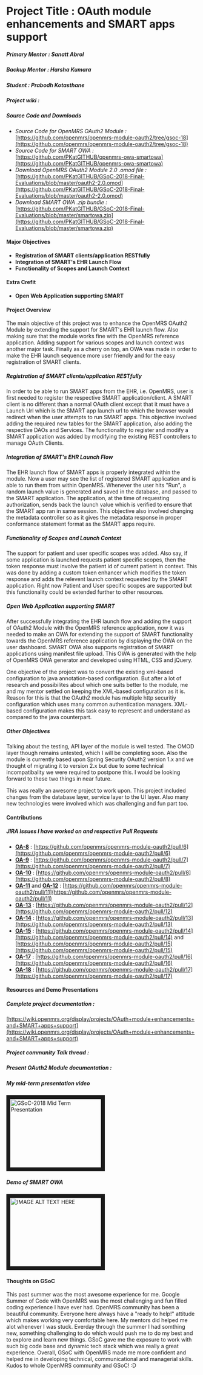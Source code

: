 # Project Title : OAuth module enhancements and SMART apps support

##### **Primary Mentor  :** Sanatt Abrol
##### **Backup Mentor   :** Harsha Kumara
##### **Student         :** Prabodh Kotasthane
##### **Project wiki    :** []()

##### Source Code and Downloads 
+ *Source Code for OpenMRS OAuth2 Module :* [https://github.com/openmrs/openmrs-module-oauth2/tree/gsoc-18](https://github.com/openmrs/openmrs-module-oauth2/tree/gsoc-18)
+ *Source Code for SMART OWA :* [https://github.com/PKatGITHUB/openmrs-owa-smartowa](https://github.com/PKatGITHUB/openmrs-owa-smartowa)
+ *Download OpenMRS OAuth2 Module 2.0 .omod file :* [https://github.com/PKatGITHUB/GSoC-2018-Final-Evaluations/blob/master/oauth2-2.0.omod](https://github.com/PKatGITHUB/GSoC-2018-Final-Evaluations/blob/master/oauth2-2.0.omod)
+ *Download SMART OWA .zip bundle :* [https://github.com/PKatGITHUB/GSoC-2018-Final-Evaluations/blob/master/smartowa.zip](https://github.com/PKatGITHUB/GSoC-2018-Final-Evaluations/blob/master/smartowa.zip)

#### Major Objectives 
* **Registration of SMART clients/application RESTfully**
* **Integration of SMART's EHR Launch Flow**
* **Functionality of Scopes and Launch Context**

#### Extra Crefit 
* **Open Web Application supporting SMART**

#### Project Overview 
The main objective of this project was to enhance the OpenMRS OAuth2 Module by extending the support for SMART's EHR launch flow. Also making sure that the module works fine with the OpenMRS reference  application. Adding support for various scopes and launch context was another major task. Finally as a cherry on top, an OWA was made in order to make the EHR launch sequence more user friendly and for the easy registration of SMART clients. 

##### Registration of SMART clients/application RESTfully
In order to be able to run SMART apps from the EHR, i.e. OpenMRS, user is first needed to register the respective SMART application/client. A SMART client is no different than a normal OAuth client except that it must have a Launch Url which is the SMART app launch url to which the browser would redirect when the user attempts to run SMART apps. This objective involved adding the required new tables for the SMART application, also adding the respective DAOs and Services. The functionality to register and modify a SMART application  was added by modifying the existing REST controllers to manage OAuth Clients.

##### Integration of SMART's EHR Launch Flow
The EHR launch flow of SMART apps is properly integrated within the module. Now a user may see the list of registered SMART application and is able to run them from within OpenMRS. Whenever the user hits "Run", a random launch value is generated and saved in the database, and passed to the SMART application. The application, at the time of requesting authorization, sends back the launch value which is verified to ensure that the SMART app ran in same session. This objective also involved changing the metadata controller so as it gives the metadata response in proper conformance statement format as the SMART apps require.

##### Functionality of Scopes and Launch Context
The support for patient and user specific scopes was added. Also say, if some application is launched requests patient specific scopes, then the token response must involve the patient id of current patient in context. This was done by adding a custom token enhancer which modifies the token response and adds the relevent launch context requested by the SMART application. Right now Patient and User specific scopes are supported but this functionality could be extended further to other resources.

##### Open Web Application supporting SMART
After successfully integrating the EHR launch flow and adding the support of OAuth2 Module with the OpenMRS reference application, now it was needed to make an OWA for extending the support of SMART functionality towards the OpenMRS reference application by displaying the OWA on the user dashboard. SMART OWA also supports registration of SMART applications using manifest file upload. This OWA is generated with the help of OpenMRS OWA generator and developed using HTML, CSS and jQuery.

One objective of the project was to convert the existing xml-based configuration to java annotation-based configuration. But after a lot of research and possibilites about which one suits better to the module, me and my mentor settled on keeping the XML-based configuration as it is. Reason for this is that the OAuth2 module has multiple http securitiy configuration which uses many common authentication managers. XML-based configuration makes this task easy to represent and understand as compared to the java counterpart. 

##### Other Objectives
Talking  about the testing, API layer of the module is well tested. The OMOD layer though remains untested, which I will be completing soon. Also the module is currently based upon Spring Security OAuth2 version 1.x and we thought of migrating it to version 2.x but due to some technical incompatibality we were required to postpone this. I would be looking forward to these two things in near future. 

This was really an awesome project to work upon. This project included changes from the database layer, service layer to the UI layer. Also many new technologies were involved which was challenging and fun part too.

#### Contributions 
##### JIRA Issues I have worked on and respective Pull Requests 
+ **[OA-8](https://issues.openmrs.org/browse/OA-8)** : [https://github.com/openmrs/openmrs-module-oauth2/pull/6](https://github.com/openmrs/openmrs-module-oauth2/pull/6)
+ **[OA-9](https://issues.openmrs.org/browse/OA-9)** : [https://github.com/openmrs/openmrs-module-oauth2/pull/7](https://github.com/openmrs/openmrs-module-oauth2/pull/7)
+ **[OA-10](https://issues.openmrs.org/browse/OA-10)** : [https://github.com/openmrs/openmrs-module-oauth2/pull/8](https://github.com/openmrs/openmrs-module-oauth2/pull/8)
+ **[OA-11](https://issues.openmrs.org/browse/OA-11)** and **[OA-12](https://issues.openmrs.org/browse/OA-12)** : [https://github.com/openmrs/openmrs-module-oauth2/pull/11](https://github.com/openmrs/openmrs-module-oauth2/pull/11)
+ **[OA-13](https://issues.openmrs.org/browse/OA-13)** : [https://github.com/openmrs/openmrs-module-oauth2/pull/12](https://github.com/openmrs/openmrs-module-oauth2/pull/12)
+ **[OA-14](https://issues.openmrs.org/browse/OA-14)** : [https://github.com/openmrs/openmrs-module-oauth2/pull/13](https://github.com/openmrs/openmrs-module-oauth2/pull/13)
+ **[OA-15](https://issues.openmrs.org/browse/OA-15)** : [https://github.com/openmrs/openmrs-module-oauth2/pull/14](https://github.com/openmrs/openmrs-module-oauth2/pull/14) and [https://github.com/openmrs/openmrs-module-oauth2/pull/15](https://github.com/openmrs/openmrs-module-oauth2/pull/15)
+ **[OA-17](https://issues.openmrs.org/browse/OA-17)** : [https://github.com/openmrs/openmrs-module-oauth2/pull/16](https://github.com/openmrs/openmrs-module-oauth2/pull/16)
+ **[OA-18](https://issues.openmrs.org/browse/OA-18)** : [https://github.com/openmrs/openmrs-module-oauth2/pull/17](https://github.com/openmrs/openmrs-module-oauth2/pull/17)

#### Resources and Demo Presentations

##### Complete project documentation :
[https://wiki.openmrs.org/display/projects/OAuth+module+enhancements+and+SMART+apps+support](https://wiki.openmrs.org/display/projects/OAuth+module+enhancements+and+SMART+apps+support)
##### Project community Talk thread :
##### Present OAuth2 Module documentation :

##### My mid-term presentation video 
<a href="https://www.youtube.com/watch?v=DqZ5ufwvCZs" target="_blank"><img src="http://img.youtube.com/vi/DqZ5ufwvCZs/0.jpg" 
alt="GSoC-2018 Mid Term Presentation" width="240" height="180" border="10" /></a>

##### Demo of SMART OWA 
<a href="http://www.youtube.com/watch?feature=player_embedded&v=YOUTUBE_VIDEO_ID_HERE
" target="_blank"><img src="http://img.youtube.com/vi/YOUTUBE_VIDEO_ID_HERE/0.jpg" 
alt="IMAGE ALT TEXT HERE" width="240" height="180" border="10" /></a>
#### Thoughts on GSoC
This past summer was the most awesome experience for me. Google Summer of Code with OpenMRS was the most challenging and fun filled coding experience I have ever had. OpenMRS community has been a beautiful community. Everyone here always have a "ready to help!" attitude which makes working very comfortable here. My mentors did helped me alot whenever I was stuck. Everday through the summer I had somthing new, something challenging to do which would push me to do my best and to explore and learn new things. GSoC gave me the exposure to work with such big code base and dynamic tech stack which was really a great experience. Overall, GSoC with OpenMRS made me more confident and helped me in developing technical, communicational and managerial skills. Kudos to whole OpenMRS community and GSoC!  :D 